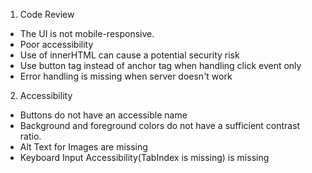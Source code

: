 1. Code Review

- The UI is not mobile-responsive.
- Poor accessibility
- Use of innerHTML can cause a potential security risk
- Use button tag instead of anchor tag when handling click event only
- Error handling is missing when server doesn't work

2. Accessibility

- Buttons do not have an accessible name
- Background and foreground colors do not have a sufficient contrast ratio.
- Alt Text for Images are missing
- Keyboard Input Accessibility(TabIndex is missing) is missing
